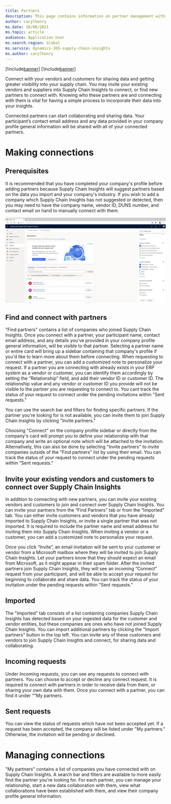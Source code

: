 ```yaml
---
title: Partners
description: This page contains information on partner management within Dynamics 365 Supply Chain Insights
author: carylhenry
ms.date: 10/08/2021
ms.topic: article
audience: Application User
ms.search.region: Global
ms.service: dynamics-365-supply-chain-insights
ms.author: carylhenry
---
```



[!include[banner](includes/banner.md)]
[!include[banner](includes/preview-banner.md)]

Connect with your vendors and customers for sharing data and getting greater visibility into your supply chain. You may invite your existing vendors and suppliers into Supply Chain Insights to connect, or find new partners to connect with. Knowing who these partners are and connecting with them is vital for having a simple process to incorporate their data into your insights.
 
Connected partners can start collaborating and sharing data. Your participant’s contact email address and any data provided in your company profile general information will be shared with all of your connected partners.


# Making connections
## Prerequisites
It is recommended that you have completed your company's profile before adding partners because Supply Chain Insights will suggest partners based on the data you import and your company's industry. If you wish to add a company which Supply Chain Insights has not suggested or detected, then you may need to have the company name, vendor ID, DUNS number, and contact email on hand to manually connect with them.

![find partners tab with filter](/articles/media/find-partners-with-filter.PNG)

## Find and connect with partners
"Find partners" contains a list of companies who joined Supply Chain Insights. Once you connect with a partner, your participant name, contact email address, and any details you’ve provided in your company profile general information, will be visible to that partner.
Selecting a partner name or entire card will bring up a sidebar containing that company's profile if you'd like to learn more about them before connecting. 
When requesting to connect with a partner, you can add a customized note to personalize your request. If a partner you are connecting with already exists in your ERP system as a vendor or customer, you can identify them accordingly by setting the “Relationship” field, and add their vendor ID or customer ID. The relationship value and any vendor or customer ID you provide will not be visible to the partner you are requesting to connect to. You cant track the status of your request to connect under the pending invitations within "Sent requests."
 
You can use the search bar and filters for finding specific partners. If the partner you're looking for is not available, you can invite them to join Supply Chain Insights by clicking "Invite partners." 
 
Choosing "Connect" on the company profile sidebar or directly from the company's card will prompt you to define your relationship with that company and write an optional note which will be attached to the invitation. Alternatively, this can also be done by selecting "Invite partners" to invite companies outside of the "Find partners" list by using their email. You can track the status of your request to connect under the pending requests within "Sent requests."
 
## Invite your existing vendors and customers to connect over Supply Chain Insights
In addition to connecting with new partners, you can invite your existing vendors and customers to join and connect over Supply Chain Insights. You can invite your partners from the “Find Partners” tab or from the “Imported” tab. You can either invite customers and vendors that you have already imported to Supply Chain Insights, or invite a single partner that was not imported. It is required to include the partner name and email address for inviting them into Supply Chain Insights. When inviting a vendor or a customer, you can add a customized note to personalize your request. 
 
Once you click “Invite”, an email invitation will be sent to your customer or vendor from a Microsoft mailbox where they will be invited to join Supply Chain Insights. Let your partners know that they should expect an email from Microsoft, as it might appear in their spam folder. After the invited partners join Supply Chain Insights, they will see an incoming “Connect” request from your participant, and will be able to accept your request for beginning to collaborate and share data. You can track the status of your invitation under the pending requests within "Sent requests."

## Imported
The  "Imported" tab consists of a list containing companies Supply Chain Insights has detected based on your ingested data for the customer and vendor entities, but these companies are ones who have not joined Supply Chain Insights.  You can import additional partners by clicking the "Import partners" button in the top left. You can invite any of these customers and vendors to join Supply Chain Insights and connect, for sharing data and collaborating.

## Incoming requests
Under Incoming requests, you can see any requests to connect with partners. You can choose to accept or decline any connect request. It is required to connect with partners in order to receive data from them, or sharing your own data with them. Once you connect with a partner, you can find it under “"My partners.

## Sent requests
You can view the status of requests which have not been accepted yet. If a request has been accepted, the company will be listed under "My partners." Otherwise, the invitation will be pending or declined.

# Managing connections
"My partners" contains a list of companies you have connected with on Supply Chain Insights.  A search bar and filters are available to more easily find the partner you're looking for. For each partner, you can manage your relationship, start a new data collaboration with them, view what collaborations have been established with them, and view their company profile general information.
